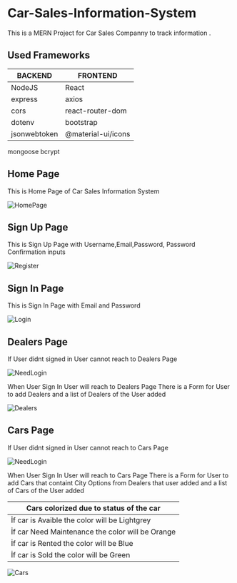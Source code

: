# Car-Sales-Information-System
This is a MERN Project for Car Sales Companny to track information .


## Used Frameworks
BACKEND| FRONTEND
------------ | -------------
NodeJS | React
express  | axios
 cors | react-router-dom 
dotenv | bootstrap
jsonwebtoken | @material-ui/icons
mongoose
bcrypt


## Home Page
This is Home Page of Car Sales Information System 

![HomePage](https://user-images.githubusercontent.com/75680845/108597810-fad01c80-739b-11eb-9a0b-1df0f7d89c09.png)

## Sign Up Page
This is Sign Up Page with Username,Email,Password, Password Confirmation inputs

![Register](https://user-images.githubusercontent.com/75680845/108597820-028fc100-739c-11eb-993b-c8dd1be37a30.png)

## Sign In Page
This is Sign In Page with Email and Password 

![Login](https://user-images.githubusercontent.com/75680845/108597815-fefc3a00-739b-11eb-9315-0dc17e6c4c26.png)

## Dealers Page
If User didnt signed in User cannot reach to Dealers Page 

![NeedLogin](https://user-images.githubusercontent.com/75680845/108597825-06bbde80-739c-11eb-9fb9-7920170d0c17.png)

When User Sign In User will reach to Dealers Page 
There is a Form for User to add Dealers and a list of Dealers of the User added 

![Dealers](https://user-images.githubusercontent.com/75680845/108597832-091e3880-739c-11eb-9261-2524b679cbf3.png)

## Cars Page
If User didnt signed in User cannot reach to Cars Page 

![NeedLogin](https://user-images.githubusercontent.com/75680845/108597825-06bbde80-739c-11eb-9fb9-7920170d0c17.png)

When User Sign In User will reach to Cars Page 
There is a Form for User to add Cars that containt City Options from Dealers that user added and a list of Cars of the User added 


Cars colorized due to status of the car |
------------------------------------------|
İf car is Avaible the color will be Lightgrey|
İf car Need Maintenance the color will be Orange|
İf car is Rented the color will be Blue|
İf car is Sold the color will be Green|

![Cars](https://user-images.githubusercontent.com/75680845/108597826-07ed0b80-739c-11eb-91f4-4e351c8c7901.png)







